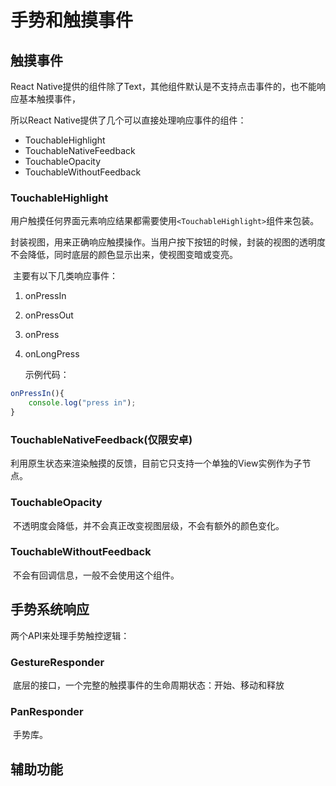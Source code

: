 # 手势和触摸事件

## 触摸事件

React Native提供的组件除了Text，其他组件默认是不支持点击事件的，也不能响应基本触摸事件，

所以React Native提供了几个可以直接处理响应事件的组件：

* TouchableHighlight
* TouchableNativeFeedback
* TouchableOpacity
* TouchableWithoutFeedback

### TouchableHighlight

​    用户触摸任何界面元素响应结果都需要使用`<TouchableHighlight>`组件来包装。

​    封装视图，用来正确响应触摸操作。当用户按下按钮的时候，封装的视图的透明度不会降低，同时底层的颜色显示出来，使视图变暗或变亮。

​    主要有以下几类响应事件：

1. onPressIn

2. onPressOut

3. onPress

4. onLongPress

   示例代码：

```js
onPressIn(){
    console.log("press in");
}
```

### TouchableNativeFeedback(仅限安卓)

​      利用原生状态来渲染触摸的反馈，目前它只支持一个单独的View实例作为子节点。

### TouchableOpacity

​      不透明度会降低，并不会真正改变视图层级，不会有额外的颜色变化。

### TouchableWithoutFeedback

​      不会有回调信息，一般不会使用这个组件。

## 手势系统响应

两个API来处理手势触控逻辑：

### GestureResponder

​       底层的接口，一个完整的触摸事件的生命周期状态：开始、移动和释放

### PanResponder

​       手势库。

## 辅助功能









